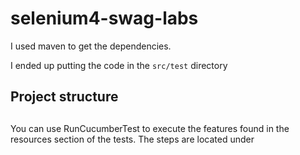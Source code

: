 # selenium4-swag-labs

I used maven to get the dependencies.

I ended up putting the code in the `src/test` directory

## Project structure

## 

You can use RunCucumberTest to execute the features found  in the
resources section of the tests. The steps are located under 